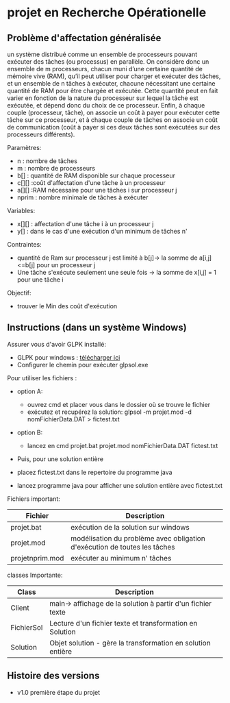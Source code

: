 projet en Recherche Opérationelle
=================================

Problème d'affectation généralisée
----------------------------------
un système distribué comme un ensemble de processeurs
pouvant exécuter des tâches (ou processus) en parallèle. On considère donc un ensemble de m
processeurs, chacun muni d’une certaine quantité de mémoire vive (RAM), qu’il peut utiliser
pour charger et exécuter des tâches, et un ensemble de n tâches à exécuter, chacune nécessitant
une certaine quantité de RAM pour être chargée et exécutée. Cette quantité peut en fait varier
en fonction de la nature du processeur sur lequel la tâche est exécutée, et dépend donc du choix
de ce processeur.
Enfin, à chaque couple (processeur, tâche), on associe un coût à payer pour exécuter cette
tâche sur ce processeur, et à chaque couple de tâches on associe un coût de communication (coût
à payer si ces deux tâches sont exécutées sur des processeurs différents).

Paramètres:

 * n : nombre de tâches
 * m : nombre de processeurs
 * b[] : quantité de RAM disponible sur chaque processeur
 * c[][] :coût d'affectation d'une tâche à un processeur
 * a[][] :RAM nécessaire pour une tâches i sur processeur j
 * nprim : nombre minimale de tâches à exécuter
 
Variables:

 * x[][] : affectation d'une tâche i à un processeur j
 * y[] : dans le cas d'une exécution d'un minimum de tâches n'
 
Contraintes:

 * quantité de Ram sur processeur j est limité à b[j]-> la somme de a[i,j]<=b[j] pour un processeur j
 * Une tâche s'exécute seulement une seule fois -> la somme de x[i,j] = 1 pour une tâche i
 
Objectif:
 
 * trouver le Min des coût d'exécution


 

Instructions (dans un système Windows)
------------

Assurer vous d'avoir GLPK installé:

 * GLPK pour windows : <a href="http://winglpk.sourceforge.net/">télécharger ici</a>
 * Configurer le chemin pour exécuter glpsol.exe 

Pour utiliser les fichiers :
* option A:
	 * ouvrez cmd et placer vous dans le dossier où se trouve le fichier
	 * exécutez et recupérez la solution: glpsol -m projet.mod -d nomFichierData.DAT > fictest.txt
* option B:
	* lancez en cmd projet.bat projet.mod nomFichierData.DAT fictest.txt
	
* Puis, pour une solution entière
 * placez fictest.txt dans le repertoire du programme java
 * lancez programme java pour afficher une solution entière avec fictest.txt


Fichiers important:

| Fichier | Description |
| ---- | ----------- |
| projet.bat | exécution de la solution sur windows |
| projet.mod | modélisation du problème avec obligation d'exécution de toutes les tâches |
| projetnprim.mod | exécuter au minimum n' tâches |


classes Importante:

| Class | Description |
| ----- | ----------- |
| Client | main-> affichage de la solution à partir d'un fichier texte|
| FichierSol | Lecture d'un fichier texte et transformation en Solution |
| Solution | Objet solution - gère la transformation en solution entière |



Histoire des versions
---------------

 * v1.0 première étape du projet


